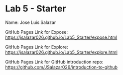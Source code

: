 # Lab 5 - Starter
Name: Jose Luis Salazar

GitHub Pages Link for Expose: https://jsalazar026.github.io/Lab5_Starter/expose.html

GitHub Pages Link for Explore: https://jsalazar026.github.io/Lab5_Starter/explore.html

GitHub Pages Link for GitHub introduction repo: https://github.com/JSalazar026/introduction-to-github

